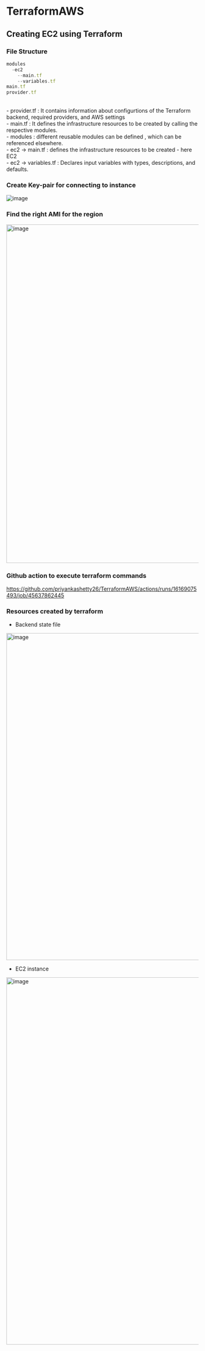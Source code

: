 # TerraformAWS
## Creating EC2 using Terraform
### File Structure
```javascript
modules
  -ec2
    --main.tf
    --variables.tf
main.tf
provider.tf
```

</br>
- provider.tf : It contains information about configurtions of the Terraform backend, required providers, and AWS settings</br>
- main.tf : It defines the infrastructure resources to be created by calling the respective modules.</br>
- modules : different reusable modules can be defined , which can be referenced elsewhere.</br>
- ec2 -> main.tf : defines the infrastructure resources to be created - here EC2</br>
- ec2 -> variables.tf : Declares input variables with types, descriptions, and defaults.</br>

### Create Key-pair for connecting to instance
![image](https://github.com/user-attachments/assets/64041c0a-7d96-4cd4-8834-9b1417dba9c3) </br>
### Find the right AMI for the region
<img width="884" alt="image" src="https://github.com/user-attachments/assets/a30fa662-1b55-4efe-8f0b-06f9be54e319" />

### Github action to execute terraform commands
https://github.com/priyankashetty26/TerraformAWS/actions/runs/16169075493/job/45637862445

### Resources created by terraform
- Backend state file</br>
<img width="854" alt="image" src="https://github.com/user-attachments/assets/a98b1b0b-5b09-4b7b-b461-8ac045470d01" />

- EC2 instance</br>
<img width="959" alt="image" src="https://github.com/user-attachments/assets/fbfbe8d7-8d4c-4919-b0b2-f62457174018" />



